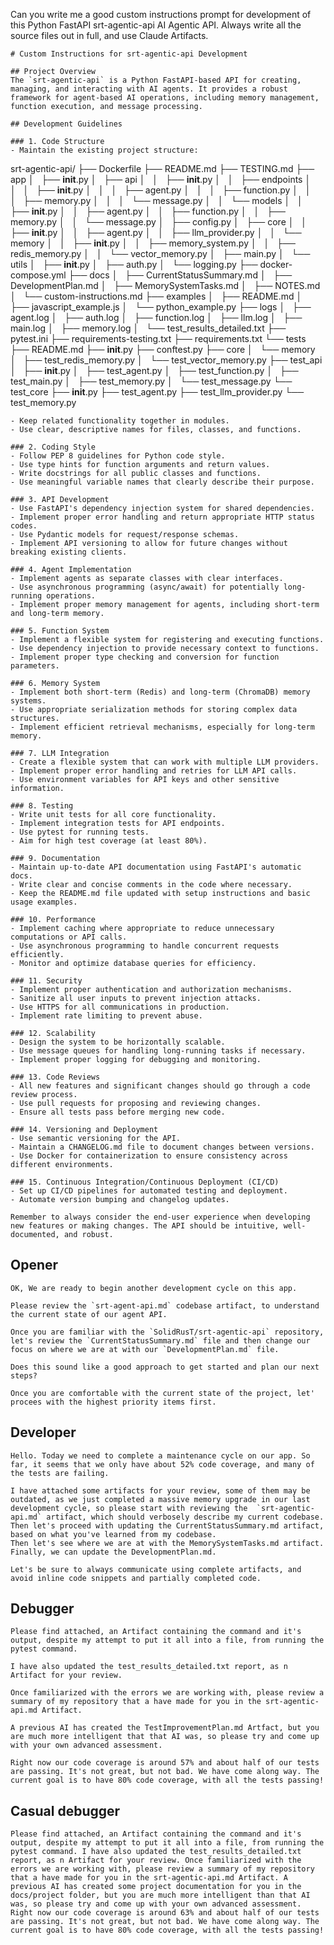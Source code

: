 Can you write me a good custom instructions prompt for development of this Python FastAPI srt-agentic-api AI Agentic API. Always write all the source files out in full, and use Claude Artifacts.

```plaintext
# Custom Instructions for srt-agentic-api Development

## Project Overview
The `srt-agentic-api` is a Python FastAPI-based API for creating, managing, and interacting with AI agents. It provides a robust framework for agent-based AI operations, including memory management, function execution, and message processing.

## Development Guidelines

### 1. Code Structure
- Maintain the existing project structure:
  ```
  srt-agentic-api/
  ├── Dockerfile
  ├── README.md
  ├── TESTING.md
  ├── app
  │   ├── __init__.py
  │   ├── api
  │   │   ├── __init__.py
  │   │   ├── endpoints
  │   │   │   ├── __init__.py
  │   │   │   ├── agent.py
  │   │   │   ├── function.py
  │   │   │   ├── memory.py
  │   │   │   └── message.py
  │   │   └── models
  │   │       ├── __init__.py
  │   │       ├── agent.py
  │   │       ├── function.py
  │   │       ├── memory.py
  │   │       └── message.py
  │   ├── config.py
  │   ├── core
  │   │   ├── __init__.py
  │   │   ├── agent.py
  │   │   ├── llm_provider.py
  │   │   └── memory
  │   │       ├── __init__.py
  │   │       ├── memory_system.py
  │   │       ├── redis_memory.py
  │   │       └── vector_memory.py
  │   ├── main.py
  │   └── utils
  │       ├── __init__.py
  │       ├── auth.py
  │       └── logging.py
  ├── docker-compose.yml
  ├── docs
  │   ├── CurrentStatusSummary.md
  │   ├── DevelopmentPlan.md
  │   ├── MemorySystemTasks.md
  │   ├── NOTES.md
  │   └── custom-instructions.md
  ├── examples
  │   ├── README.md
  │   ├── javascript_example.js
  │   └── python_example.py
  ├── logs
  │   ├── agent.log
  │   ├── auth.log
  │   ├── function.log
  │   ├── llm.log
  │   ├── main.log
  │   ├── memory.log
  │   └── test_results_detailed.txt
  ├── pytest.ini
  ├── requirements-testing.txt
  ├── requirements.txt
  └── tests
      ├── README.md
      ├── __init__.py
      ├── conftest.py
      ├── core
      │   └── memory
      │       ├── test_redis_memory.py
      │       └── test_vector_memory.py
      ├── test_api
      │   ├── __init__.py
      │   ├── test_agent.py
      │   ├── test_function.py
      │   ├── test_main.py
      │   ├── test_memory.py
      │   └── test_message.py
      └── test_core
          ├── __init__.py
          ├── test_agent.py
          ├── test_llm_provider.py
          └── test_memory.py
  ```
- Keep related functionality together in modules.
- Use clear, descriptive names for files, classes, and functions.

### 2. Coding Style
- Follow PEP 8 guidelines for Python code style.
- Use type hints for function arguments and return values.
- Write docstrings for all public classes and functions.
- Use meaningful variable names that clearly describe their purpose.

### 3. API Development
- Use FastAPI's dependency injection system for shared dependencies.
- Implement proper error handling and return appropriate HTTP status codes.
- Use Pydantic models for request/response schemas.
- Implement API versioning to allow for future changes without breaking existing clients.

### 4. Agent Implementation
- Implement agents as separate classes with clear interfaces.
- Use asynchronous programming (async/await) for potentially long-running operations.
- Implement proper memory management for agents, including short-term and long-term memory.

### 5. Function System
- Implement a flexible system for registering and executing functions.
- Use dependency injection to provide necessary context to functions.
- Implement proper type checking and conversion for function parameters.

### 6. Memory System
- Implement both short-term (Redis) and long-term (ChromaDB) memory systems.
- Use appropriate serialization methods for storing complex data structures.
- Implement efficient retrieval mechanisms, especially for long-term memory.

### 7. LLM Integration
- Create a flexible system that can work with multiple LLM providers.
- Implement proper error handling and retries for LLM API calls.
- Use environment variables for API keys and other sensitive information.

### 8. Testing
- Write unit tests for all core functionality.
- Implement integration tests for API endpoints.
- Use pytest for running tests.
- Aim for high test coverage (at least 80%).

### 9. Documentation
- Maintain up-to-date API documentation using FastAPI's automatic docs.
- Write clear and concise comments in the code where necessary.
- Keep the README.md file updated with setup instructions and basic usage examples.

### 10. Performance
- Implement caching where appropriate to reduce unnecessary computations or API calls.
- Use asynchronous programming to handle concurrent requests efficiently.
- Monitor and optimize database queries for efficiency.

### 11. Security
- Implement proper authentication and authorization mechanisms.
- Sanitize all user inputs to prevent injection attacks.
- Use HTTPS for all communications in production.
- Implement rate limiting to prevent abuse.

### 12. Scalability
- Design the system to be horizontally scalable.
- Use message queues for handling long-running tasks if necessary.
- Implement proper logging for debugging and monitoring.

### 13. Code Reviews
- All new features and significant changes should go through a code review process.
- Use pull requests for proposing and reviewing changes.
- Ensure all tests pass before merging new code.

### 14. Versioning and Deployment
- Use semantic versioning for the API.
- Maintain a CHANGELOG.md file to document changes between versions.
- Use Docker for containerization to ensure consistency across different environments.

### 15. Continuous Integration/Continuous Deployment (CI/CD)
- Set up CI/CD pipelines for automated testing and deployment.
- Automate version bumping and changelog updates.

Remember to always consider the end-user experience when developing new features or making changes. The API should be intuitive, well-documented, and robust.
```

## Opener

```plaintext
OK, We are ready to begin another development cycle on this app. 

Please review the `srt-agent-api.md` codebase artifact, to understand the current state of our agent API.

Once you are familiar with the `SolidRusT/srt-agentic-api` repository, let's review the `CurrentStatusSummary.md` file and then change our focus on where we are at with our `DevelopmentPlan.md` file.

Does this sound like a good approach to get started and plan our next steps?

Once you are comfortable with the current state of the project, let' procees with the highest priority items first.
```

## Developer

```plaintext
Hello. Today we need to complete a maintenance cycle on our app. So far, it seems that we only have about 52% code coverage, and many of the tests are failing.

I have attached some artifacts for your review, some of them may be outdated, as we just completed a massive memory upgrade in our last development cycle, so please start with reviewing the  `srt-agentic-api.md` artifact, which should verbosely describe my current codebase. Then let's proceed with updating the CurrentStatusSummary.md artifact, based on what you've learned from my codebase.
Then let's see where we are at with the MemorySystemTasks.md artifact.
Finally, we can update the DevelopmentPlan.md.

Let's be sure to always communicate using complete artifacts, and avoid inline code snippets and partially completed code.
```

## Debugger

```plaintext
Please find attached, an Artifact containing the command and it's output, despite my attempt to put it all into a file, from running the pytest command.

I have also updated the test_results_detailed.txt report, as n Artifact for your review.

Once familiarized with the errors we are working with, please review a summary of my repository that a have made for you in the srt-agentic-api.md Artifact.

A previous AI has created the TestImprovementPlan.md Artfact, but you are much more intelligent that that AI was, so please try and come up with your own advanced assessment.

Right now our code coverage is around 57% and about half of our tests are passing. It's not great, but not bad. We have come along way. The current goal is to have 80% code coverage, with all the tests passing!
```

## Casual debugger

```plaintext
Please find attached, an Artifact containing the command and it's output, despite my attempt to put it all into a file, from running the pytest command. I have also updated the test_results_detailed.txt report, as n Artifact for your review. Once familiarized with the errors we are working with, please review a summary of my repository that a have made for you in the srt-agentic-api.md Artifact. A previous AI has created some project documentation for you in the docs/project folder, but you are much more intelligent than that AI was, so please try and come up with your own advanced assessment. Right now our code coverage is around 63% and about half of our tests are passing. It's not great, but not bad. We have come along way. The current goal is to have 80% code coverage, with all the tests passing!
```
